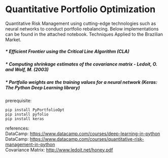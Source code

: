 # Quantitative Portfolio Optimization

Quantitative Risk Management using cutting-edge technologies such as neural networks to conduct portfolio rebalancing.
Below implementations can be found in the attached notebook. Techniques Applied to the Brazilian Market.

##### * Efficient Frontier using the Critical Line Algorithm (CLA)<br>

##### * Computing shrinkage estimates of the covariance matrix - Ledoit, O. and Wolf, M. (2003)<br>

##### * Portfolio weights are the training values for a neural network (Keras: The Python Deep Learning library)<br>


prerequisite:
```
pip install PyPortfolioOpt
pip install pyfolio
pip install keras
```
references: <br>
DataCamp: https://www.datacamp.com/courses/deep-learning-in-python<br>
DataCamp: https://www.datacamp.com/courses/quantitative-risk-management-in-python<br>
Covariance Matrix: http://www.ledoit.net/honey.pdf<br>
